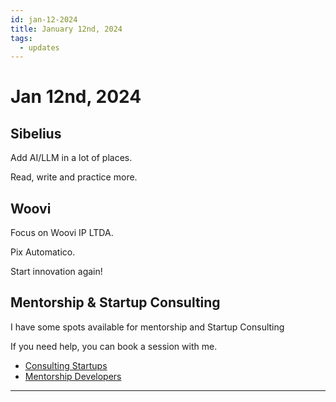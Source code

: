 ```yaml
---
id: jan-12-2024
title: January 12nd, 2024
tags:
  - updates
---
```


# Jan 12nd, 2024

## Sibelius

Add AI/LLM in a lot of places.

Read, write and practice more.

## Woovi

Focus on Woovi IP LTDA.

Pix Automatico.

Start innovation again!

## Mentorship & Startup Consulting

I have some spots available for mentorship and Startup Consulting

If you need help, you can book a session with me.

- [Consulting Startups](../../../paid-consulting-startups.mdx)
- [Mentorship Developers](../../../paid-mentorship-developers.mdx)

---
